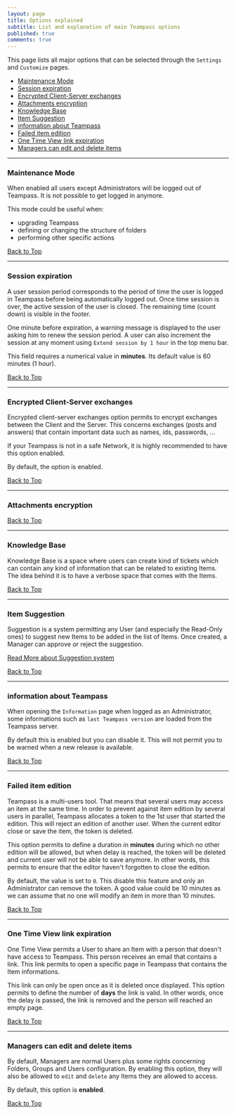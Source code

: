 ```yaml
---
layout: page
title: Options explained
subtitle: List and explanation of main Teampass options
published: true
comments: true
---
```

<a name="top"></a>

This page lists all major options that can be selected through the `Settings` and `Customize` pages.

- [Maintenance Mode](#maintenance)
- [Session expiration](#session)
- [Encrypted Client-Server exchanges](#encrypt-exchanges)
- [Attachments encryption](#attach-encryption)
- [Knowledge Base ](#kb)
- [Item Suggestion](#suggestion)
- [information about Teampass](#info)
- [Failed item edition](#failed-edition)
- [One Time View link expiration](#otv-expiration)
- [Managers can edit and delete items](#managers-edit-delete)

----------

### <a name="maintenance"></a>Maintenance Mode

When enabled all users except Administrators will be logged out of Teampass.
It is not possible to get logged in anymore.

This mode could be useful when:

- upgrading Teampass
- defining or changing the structure of folders
- performing other specific actions

[Back to Top](#top)

----------

### <a name="session"></a>Session expiration

A user session period corresponds to the period of time the user is logged in Teampass before being automatically logged out. Once time session is over, the active session of the user is closed.
The remaining time (count down) is visible in the footer.

One minute before expiration, a warning message is displayed to the user asking him to renew the session period.
A user can also increment the session at any moment using `Extend session by 1 hour` in the top menu bar.

This field requires a numerical value in **minutes**. Its default value is 60 minutes (1 hour).


[Back to Top](#top)

----------

### <a name="encrypt-exchanges"></a>Encrypted Client-Server exchanges

Encrypted client-server exchanges option permits to encrypt exchanges between the Client and the Server.
This concerns exchanges (posts and answers) that contain important data such as names, ids, passwords, ...

If your Teampass is not in a safe Network, it is highly recommended to have this option enabled.

By default, the option is enabled.

[Back to Top](#top)

----------

### <a name="attach-encryption"></a>Attachments encryption



[Back to Top](#top)

----------

### <a name="kb"></a>Knowledge Base 

Knowledge Base is a space where users can create kind of tickets which can contain any kind of information that can be related to existing Items.
The idea behind it is to have a verbose space that comes with the Items.

[Back to Top](#top)

----------

### <a name="suggestion"></a>Item Suggestion

Suggestion is a system permitting any User (and especially the Read-Only ones) to suggest new Items to be added in the list of Items. 
Once created, a Manager can approve or reject the suggestion.

[Read More about Suggestion system](2014-05-24-suggestion-system)

[Back to Top](#top)

----------

### <a name="info"></a>information about Teampass

When opening the `Information` page when logged as an Administrator, some informations such as `last Teampass version` are loaded from the Teampass server.

By default this is enabled but you can disable it.
This will not permit you to be warned when a new release is available. 

[Back to Top](#top)

----------

### <a name="failed-edition"></a>Failed item edition

Teampass is a multi-users tool. That means that several users may access an item at the same time. In order to prevent against item edition by several users in parallel, Teampass allocates a token to the 1st user that started the edition. 
This will reject an edition of another user.
When the current editor close or save the item, the token is deleted.

This option permits to define a duration in **minutes** during which no other edition will be allowed, but when delay is reached, the token will be deleted and current user will not be able to save anymore.
In other words, this permits to ensure that the editor haven't forgotten to close the edition.

By default, the value is set to `0`. This disable this feature and only an Administrator can remove the token.
A good value could be 10 minutes as we can assume that no one will modify an item in more than 10 minutes.

[Back to Top](#top)

----------

### <a name="otv-expiration"></a>One Time View link expiration

One Time View permits a User to share an Item with a person that doesn't have access to Teampass. This person receives an email that contains a link. This link permits to open a specific page in Teampass that contains the Item informations.

This link can only be open once as it is deleted once displayed. This option permits to define the number of **days** the link is valid. In other words, once the delay is passed, the link is removed and the person will reached an empty page.

[Back to Top](#top)

----------

### <a name="managers-edit-delete"></a>Managers can edit and delete items

By default, Managers are normal Users plus some rights concerning Folders, Groups and Users configuration.
By enabling this option, they will also be allowed to `edit` and `delete` any Items they are allowed to access.

By default, this option is **enabled**. 

[Back to Top](#top)